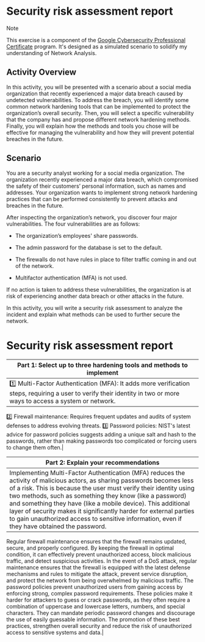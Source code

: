 # Security risk assessment report 

> [!NOTE]
> This exercise is a component of the [Google Cybersecurity Professional Certificate](https://www.coursera.org/professional-certificates/google-cybersecurity) program. It's designed as a simulated scenario to solidify my understanding of Network Analysis.

## Activity Overview 
In this activity, you will be presented with a scenario about a social media organization that recently experienced a major data breach caused by undetected vulnerabilities. To address the breach, you will identify some common network hardening tools that can be implemented to protect the organization’s overall security. Then, you will select a specific vulnerability that the company has and propose different network hardening methods. Finally, you will explain how the methods and tools you chose will be effective for managing the vulnerability and how they will prevent potential breaches in the future. 

## Scenario
You are a security analyst working for a social media organization. The organization recently experienced a major data breach, which compromised the safety of their customers’ personal information, such as names and addresses. Your organization wants to implement strong network hardening practices that can be performed consistently to prevent attacks and breaches in the future. 

After inspecting the organization’s network, you discover four major vulnerabilities. The four vulnerabilities are as follows:

+ The organization’s employees' share passwords.

+ The admin password for the database is set to the default.

+ The firewalls do not have rules in place to filter traffic coming in and out of the network.

+ Multifactor authentication (MFA) is not used. 

If no action is taken to address these vulnerabilities, the organization is at risk of experiencing another data breach or other attacks in the future. 

In this activity, you will write a security risk assessment to analyze the incident and explain what methods can be used to further secure the network.

# Security risk assessment report 

|Part 1: Select up to three hardening tools and methods to implement|
|-------------------------------------------------------------------|
|:one: Multi-Factor Authentication (MFA): It adds more verification steps, requiring a user to verify their identity in two or more ways to access a system or network. 
:two: Firewall maintenance: Requires frequent updates and audits of system defenses to address evolving threats.
:three: Password policies: NIST's latest advice for password policies suggests adding a unique salt and hash to the passwords, rather than making passwords too complicated or forcing users to change them often.|

|Part 2: Explain your recommendations|
|------------------------------------|
|Implementing Multi-Factor Authentication (MFA) reduces the activity of malicious actors, as sharing passwords becomes less of a risk. This is because the user must verify their identity using two methods, such as something they know (like a password) and something they have (like a mobile device). This additional layer of security makes it significantly harder for external parties to gain unauthorized access to sensitive information, even if they have obtained the password.
Regular firewall maintenance ensures that the firewall remains updated, secure, and properly configured. By keeping the firewall in optimal condition, it can effectively prevent unauthorized access, block malicious traffic, and detect suspicious activities. In the event of a DoS attack, regular maintenance ensures that the firewall is equipped with the latest defense mechanisms and rules to mitigate the attack, prevent service disruption, and protect the network from being overwhelmed by malicious traffic.
The password policies prevent unauthorized users from gaining access by enforcing strong, complex password requirements. These policies make it harder for attackers to guess or crack passwords, as they often require a combination of uppercase and lowercase letters, numbers, and special characters. They can mandate periodic password changes and discourage the use of easily guessable information. The promotion of these best practices, strengthen overall security and reduce the risk of unauthorized access to sensitive systems and data.|




